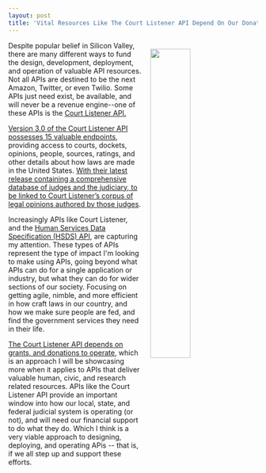 ```yaml
---
layout: post
title: 'Vital Resources Like The Court Listener API Depend On Our Donations To Operate'
---
```

<p><a href="https://www.courtlistener.com/donate/"><img style="padding: 15px;" src="https://s3.amazonaws.com/kinlane-productions/api-evangelist/court-listener-api/courtlistener-donate.png" alt="" width="40%" align="right" /></a></p>
<p>Despite popular belief in Silicon Valley, there are many different ways to fund the design, development, deployment, and operation of valuable API resources. Not all APIs are destined to be the next Amazon, Twitter, or even Twilio. Some APIs just need exist, be available, and will never be a revenue engine--one of these APIs is the <a href="https://www.courtlistener.com/api/bulk-info/#judge-data">Court Listener API.</a></p>
<p><a href="https://www.courtlistener.com/api/rest/v3/">Version 3.0 of the Court Listener API possesses 15 valuable endpoints</a>, providing access to&nbsp;courts, dockets, opinions, people, sources, ratings, and other details about how laws are made in the United States. <a href="https://free.law/2016/04/19/judicial-database-announcement/">With their latest release containing a comprehensive database of judges and the judiciary, to be linked to Court Listener&rsquo;s corpus of legal opinions authored by those judges</a>.</p>
<p>Increasingly APIs like Court Listener, and the <a href="http://apievangelist.com/2016/03/31/gathering-my-thoughts-about-open-referral-and-the-human-services-api/">Human Services Data Specification (HSDS) API</a>, are capturing my attention. These types of APIs represent the type of impact I'm looking to make using APIs, going beyond what APIs can do for a single application or industry, but what they can do for wider sections of our society. Focusing on getting agile, nimble, and more efficient in how craft laws in our country, and how we make sure people are fed, and find the government services they need in their life.</p>
<p><a href="https://www.courtlistener.com/donate/">The Court Listener API depends on grants, and donations to operate</a>, which is an approach I will be showcasing more when it applies to APIs that deliver valuable human, civic, and research related resources. APIs like the Court Listener API provide an important window into how our local, state, and federal judicial system is operating (or not), and will need our financial support to do what they do. Which I think is a very viable approach to designing, deploying, and operating APis -- that is, if we all step up and support these efforts.</p>